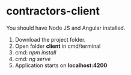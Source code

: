 # contractors-client

You should have Node JS and Angular installed.

1. Download the project folder.
2. Open folder **client** in cmd/terminal
3. cmd: *npm install*
4. cmd: *ng serve*
5. Application starts on **localhost:4200**
